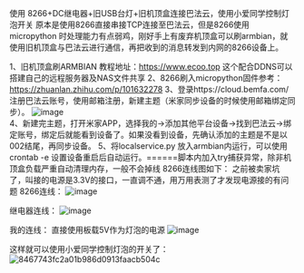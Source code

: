 使用 8266+DC继电器+旧USB台灯+旧机顶盒连接巴法云，使用小爱同学控制灯泡开关
原本是使用8266直接串接TCP连接至巴法云，但是8266使用micropython 时处理能力有点弱鸡，刚好手上有废弃机顶盒可以刷armbian，就使用旧机顶盒与巴法云进行通信，再把收到的消息转发到内网的8266设备上。

1、旧机顶盒刷ARMBIAN 教程地址：https://www.ecoo.top   这个配合DDNS可以搭建自己的远程服务器及NAS文件共享
2、8266刷入micropython固件参考：https://zhuanlan.zhihu.com/p/101632278
3、登录https://cloud.bemfa.com/ 注册巴法云账号，使用邮箱注册，新建主题（米家同步设备的时候使用邮箱绑定同步）。
![image](https://github.com/user-attachments/assets/d981900f-dcd8-4deb-9f7d-26733429c4f8)  
4、新建完主题，打开米家APP，选择我的->添加其他平台设备->找到巴法云->绑定账号，绑定后就能看到设备了。如果没看到设备，先确认添加的主题是不是以002结尾，再同步设备。
5、将localservice.py 放入armbian内运行，可以使用crontab -e 设置设备重启后自动运行。======脚本内加入try捕获异常，除非机顶盒负载严重自动清理内存，一般不会掉线
8266连线图如下：
之前被卖家坑了，叫接的电源是3.3V的接口，一直调不通，用万用表测了才发现电源接的有问题
8266连线：
![image](https://github.com/user-attachments/assets/6404380c-9c5c-4e71-a52a-abfff3bd3bc3)

继电器连线：
![image](https://github.com/user-attachments/assets/28d19ca5-bf43-466a-9f4e-8fb1415f74c3)

我的连线：
直接使用板载5V作为灯泡的电源
![image](https://github.com/user-attachments/assets/64337c56-f538-40e9-b64f-a2f895dbc8d8)

这样就可以使用小爱同学控制灯泡的开关了：
![8467743fc2a01b986d0913faacb504c](https://github.com/user-attachments/assets/83d31246-b06c-4a7c-a3e8-a76042d175ee)






